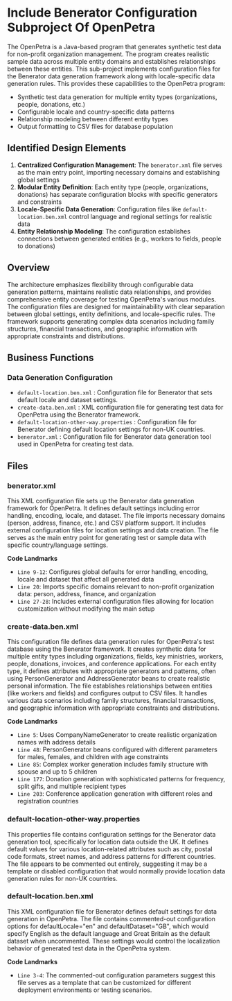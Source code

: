 # Include Benerator Configuration Subproject Of OpenPetra

The OpenPetra is a Java-based program that generates synthetic test data for non-profit organization management. The program creates realistic sample data across multiple entity domains and establishes relationships between these entities. This sub-project implements configuration files for the Benerator data generation framework along with locale-specific data generation rules. This provides these capabilities to the OpenPetra program:

- Synthetic test data generation for multiple entity types (organizations, people, donations, etc.)
- Configurable locale and country-specific data patterns
- Relationship modeling between different entity types
- Output formatting to CSV files for database population

## Identified Design Elements

1. **Centralized Configuration Management**: The `benerator.xml` file serves as the main entry point, importing necessary domains and establishing global settings
2. **Modular Entity Definition**: Each entity type (people, organizations, donations) has separate configuration blocks with specific generators and constraints
3. **Locale-Specific Data Generation**: Configuration files like `default-location.ben.xml` control language and regional settings for realistic data
4. **Entity Relationship Modeling**: The configuration establishes connections between generated entities (e.g., workers to fields, people to donations)

## Overview
The architecture emphasizes flexibility through configurable data generation patterns, maintains realistic data relationships, and provides comprehensive entity coverage for testing OpenPetra's various modules. The configuration files are designed for maintainability with clear separation between global settings, entity definitions, and locale-specific rules. The framework supports generating complex data scenarios including family structures, financial transactions, and geographic information with appropriate constraints and distributions.

## Business Functions

### Data Generation Configuration
- `default-location.ben.xml` : Configuration file for Benerator that sets default locale and dataset settings.
- `create-data.ben.xml` : XML configuration file for generating test data for OpenPetra using the Benerator framework.
- `default-location-other-way.properties` : Configuration file for Benerator defining default location settings for non-UK countries.
- `benerator.xml` : Configuration file for Benerator data generation tool used in OpenPetra for creating test data.

## Files
### benerator.xml

This XML configuration file sets up the Benerator data generation framework for OpenPetra. It defines default settings including error handling, encoding, locale, and dataset. The file imports necessary domains (person, address, finance, etc.) and CSV platform support. It includes external configuration files for location settings and data creation. The file serves as the main entry point for generating test or sample data with specific country/language settings.

 **Code Landmarks**
- `Line 9-12`: Configures global defaults for error handling, encoding, locale and dataset that affect all generated data
- `Line 20`: Imports specific domains relevant to non-profit organization data: person, address, finance, and organization
- `Line 27-28`: Includes external configuration files allowing for location customization without modifying the main setup
### create-data.ben.xml

This configuration file defines data generation rules for OpenPetra's test database using the Benerator framework. It creates synthetic data for multiple entity types including organizations, fields, key ministries, workers, people, donations, invoices, and conference applications. For each entity type, it defines attributes with appropriate generators and patterns, often using PersonGenerator and AddressGenerator beans to create realistic personal information. The file establishes relationships between entities (like workers and fields) and configures output to CSV files. It handles various data scenarios including family structures, financial transactions, and geographic information with appropriate constraints and distributions.

 **Code Landmarks**
- `Line 5`: Uses CompanyNameGenerator to create realistic organization names with address details
- `Line 48`: PersonGenerator beans configured with different parameters for males, females, and children with age constraints
- `Line 85`: Complex worker generation includes family structure with spouse and up to 5 children
- `Line 177`: Donation generation with sophisticated patterns for frequency, split gifts, and multiple recipient types
- `Line 203`: Conference application generation with different roles and registration countries
### default-location-other-way.properties

This properties file contains configuration settings for the Benerator data generation tool, specifically for location data outside the UK. It defines default values for various location-related attributes such as city, postal code formats, street names, and address patterns for different countries. The file appears to be commented out entirely, suggesting it may be a template or disabled configuration that would normally provide location data generation rules for non-UK countries.
### default-location.ben.xml

This XML configuration file for Benerator defines default settings for data generation in OpenPetra. The file contains commented-out configuration options for defaultLocale="en" and defaultDataset="GB", which would specify English as the default language and Great Britain as the default dataset when uncommented. These settings would control the localization behavior of generated test data in the OpenPetra system.

 **Code Landmarks**
- `Line 3-4`: The commented-out configuration parameters suggest this file serves as a template that can be customized for different deployment environments or testing scenarios.

[Generated by the Sage AI expert workbench: 2025-03-30 02:22:57  https://sage-tech.ai/workbench]: #